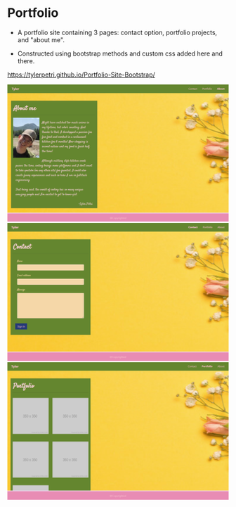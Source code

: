 # Portfolio

- A portfolio site containing 3 pages: contact option, portfolio projects, and "about me".

- Constructed using bootstrap methods and custom css added here and there.

https://tylerpetri.github.io/Portfolio-Site-Bootstrap/

![Aboutme](Assets/AboutmeSS.PNG?raw=true)
![Contact](Assets/ContactSS.PNG?raw=true)
![Portfolio](Assets/PortfolioSS.PNG?raw=true)
